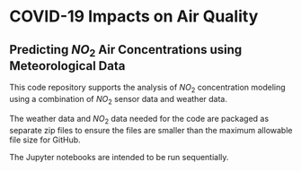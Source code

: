 # COVID-19 Impacts on Air Quality
## Predicting $NO_2$ Air Concentrations using Meteorological Data

This code repository supports the analysis of $NO_2$ concentration modeling using a combination of $NO_2$ sensor data and weather data. 

The weather data and $NO_2$ data needed for the code are packaged as separate zip files to ensure the files are smaller than the maximum allowable file size for GitHub.

The Jupyter notebooks are intended to be run sequentially. 
